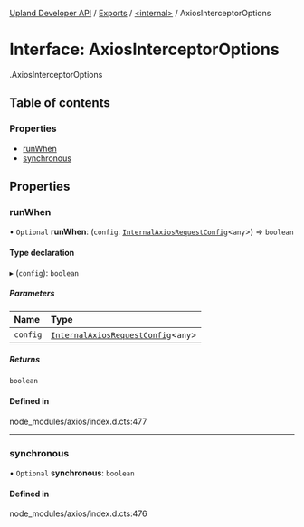 [Upland Developer API](../README.md) / [Exports](../modules.md) / [<internal\>](../modules/internal_.md) / AxiosInterceptorOptions

# Interface: AxiosInterceptorOptions

[<internal>](../modules/internal_.md).AxiosInterceptorOptions

## Table of contents

### Properties

- [runWhen](internal_.AxiosInterceptorOptions.md#runwhen)
- [synchronous](internal_.AxiosInterceptorOptions.md#synchronous)

## Properties

### runWhen

• `Optional` **runWhen**: (`config`: [`InternalAxiosRequestConfig`](internal_.InternalAxiosRequestConfig.md)<`any`\>) => `boolean`

#### Type declaration

▸ (`config`): `boolean`

##### Parameters

| Name | Type |
| :------ | :------ |
| `config` | [`InternalAxiosRequestConfig`](internal_.InternalAxiosRequestConfig.md)<`any`\> |

##### Returns

`boolean`

#### Defined in

node_modules/axios/index.d.cts:477

___

### synchronous

• `Optional` **synchronous**: `boolean`

#### Defined in

node_modules/axios/index.d.cts:476
